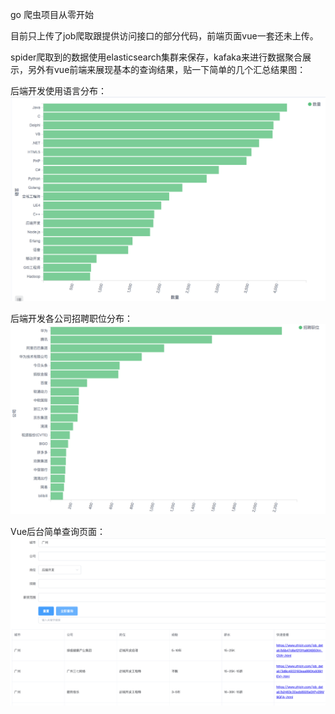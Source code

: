 go 爬虫项目从零开始

目前只上传了job爬取跟提供访问接口的部分代码，前端页面vue一套还未上传。

spider爬取到的数据使用elasticsearch集群来保存，kafaka来进行数据聚合展示，另外有vue前端来展现基本的查询结果，贴一下简单的几个汇总结果图：

后端开发使用语言分布：
![image](https://github.com/micheal0929/go-spider/blob/master/kibana1.png)

后端开发各公司招聘职位分布：
![image](https://github.com/micheal0929/go-spider/blob/master/kibana2.png)

Vue后台简单查询页面：
![image](https://github.com/micheal0929/go-spider/blob/master/vue1.png)
